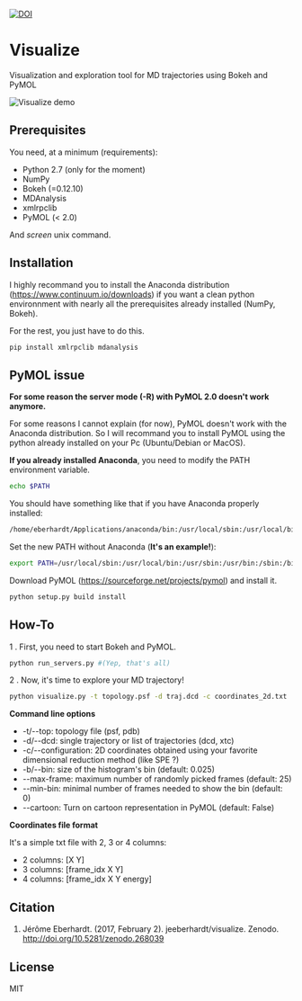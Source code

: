 [![DOI](https://zenodo.org/badge/59821258.svg)](https://zenodo.org/badge/latestdoi/59821258)

# Visualize
Visualization and exploration tool for MD trajectories using Bokeh and PyMOL

![Visualize demo](http://i.imgur.com/8te1x4J.gif)

## Prerequisites

You need, at a minimum (requirements):

* Python 2.7 (only for the moment)
* NumPy
* Bokeh (=0.12.10)
* MDAnalysis
* xmlrpclib
* PyMOL (< 2.0)

And *screen* unix command.

## Installation

I highly recommand you to install the Anaconda distribution (https://www.continuum.io/downloads) if you want a clean python environnment with nearly all the prerequisites already installed (NumPy, Bokeh).

For the rest, you just have to do this.
```bash
pip install xmlrpclib mdanalysis
```

## PyMOL issue

**For some reason the server mode (-R) with PyMOL 2.0 doesn't work anymore.**

For some reasons I cannot explain (for now), PyMOL doesn't work with the Anaconda distribution. So I will recommand you to install PyMOL using the python already installed on your Pc (Ubuntu/Debian or MacOS).

**If you already installed Anaconda**, you need to modify the PATH environment variable.

```bash
echo $PATH
```

You should have something like that if you have Anaconda properly installed:
```bash
/home/eberhardt/Applications/anaconda/bin:/usr/local/sbin:/usr/local/bin:/usr/sbin:/usr/bin:/sbin:/bin:/usr/games:/usr/local/games
```

Set the new PATH without Anaconda (**It's an example!**):
```bash
export PATH=/usr/local/sbin:/usr/local/bin:/usr/sbin:/usr/bin:/sbin:/bin:/usr/games:/usr/local/games
```

Download PyMOL (https://sourceforge.net/projects/pymol) and install it.

```bash
python setup.py build install
```

## How-To

1 . First, you need to start Bokeh and PyMOL.
```bash
python run_servers.py #(Yep, that's all)
```

2 . Now, it's time to explore your MD trajectory!
```bash
python visualize.py -t topology.psf -d traj.dcd -c coordinates_2d.txt
``` 

**Command line options**
* -t/--top: topology file (psf, pdb)
* -d/--dcd: single trajectory or list of trajectories (dcd, xtc)
* -c/--configuration: 2D coordinates obtained using your favorite dimensional reduction method (like SPE ?)
* -b/--bin: size of the histogram's bin (default: 0.025)
* --max-frame: maximum number of randomly picked frames (default: 25)
* --min-bin: minimal number of frames needed to show the bin (default: 0)
* --cartoon: Turn on cartoon representation in PyMOL (default: False)

**Coordinates file format**

It's a simple txt file with 2, 3 or 4 columns:
 * 2 columns: [X Y]
 * 3 columns: [frame_idx X Y]
 * 4 columns: [frame_idx X Y energy]

## Citation
1. Jérôme Eberhardt. (2017, February 2). jeeberhardt/visualize. Zenodo. http://doi.org/10.5281/zenodo.268039

## License
MIT
